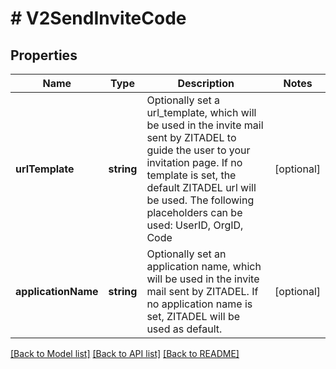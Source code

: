 # # V2SendInviteCode

## Properties

Name | Type | Description | Notes
------------ | ------------- | ------------- | -------------
**urlTemplate** | **string** | Optionally set a url_template, which will be used in the invite mail sent by ZITADEL to guide the user to your invitation page. If no template is set, the default ZITADEL url will be used.  The following placeholders can be used: UserID, OrgID, Code | [optional]
**applicationName** | **string** | Optionally set an application name, which will be used in the invite mail sent by ZITADEL. If no application name is set, ZITADEL will be used as default. | [optional]

[[Back to Model list]](../../README.md#models) [[Back to API list]](../../README.md#endpoints) [[Back to README]](../../README.md)

